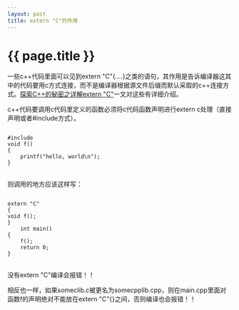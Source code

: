 ```yaml
---
layout: post
title: extern "C"的作用
---
```


{{ page.title }}
===============

一些c++代码里面可以见到extern "C"{....}之类的语句，其作用是告诉编译器这其中的代码要用c方式连接，而不是编译器根据源文件后缀而默认采取的c++连接方式。[探索C++的秘密之详解extern "C"](http://tech.163.com/06/0118/09/27O66HCC0009159Q.html)一文对这些有详细介绍。

c++代码要调用c代码里定义的函数必须将c代码函数声明进行extern c处理（直接声明或者#include方式）。

<pre>
<code>
#include <stdio.h>
void f()
{
    printf("hello, world\n");
}
</code>
</pre>

则调用的地方应该这样写：

<pre>
<code>
extern "C"
{
void f();
}
    int main()
{
    f();
    return 0;
}
</code>
</pre>

没有extern "C"编译会报错！！

相反也一样，如果someclib.c被更名为somecpplib.cpp，则在main.cpp里面对函数f的声明绝对不能放在extern "C"{}之间，否则编译也会报错！！
